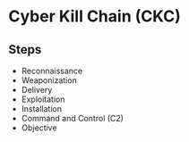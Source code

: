 # Cyber Kill Chain (CKC)

## Steps

- Reconnaissance
- Weaponization
- Delivery
- Exploitation
- Installation
- Command and Control (C2)
- Objective
